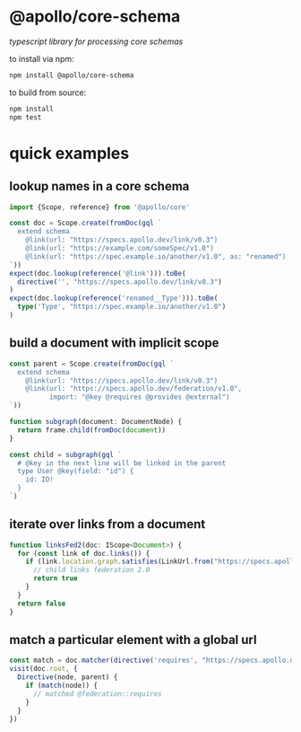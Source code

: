 # @apollo/core-schema

*typescript library for processing core schemas*

to install via npm:

```sh
npm install @apollo/core-schema
```

to build from source:

```sh
npm install
npm test
```

# quick examples
## lookup names in a core schema
```typescript
import {Scope, reference} from '@apollo/core'

const doc = Scope.create(fromDoc(gql `
  extend schema
    @link(url: "https://specs.apollo.dev/link/v0.3")
    @link(url: "https://example.com/someSpec/v1.0")
    @link(url: "https://spec.example.io/another/v1.0", as: "renamed")
`))
expect(doc.lookup(reference('@link'))).toBe(
  directive('', "https://specs.apollo.dev/link/v0.3")
)
expect(doc.lookup(reference('renamed__Type'))).toBe(
  type('Type', "https://spec.example.io/another/v1.0")
)
```

## build a document with implicit scope
```typescript
const parent = Scope.create(fromDoc(gql `
  extend schema
    @link(url: "https://specs.apollo.dev/link/v0.3")
    @link(url: "https://specs.apollo.dev/federation/v1.0",
          import: "@key @requires @provides @external")
`))

function subgraph(document: DocumentNode) {
  return frame.child(fromDoc(document))
}

const child = subgraph(gql `
  # @key in the next line will be linked in the parent
  type User @key(field: "id") {
    id: ID!
  }
`)
```

## iterate over links from a document
```typescript
function linksFed2(doc: IScope<Document>) {
  for (const link of doc.links()) {
    if (link.location.graph.satisfies(LinkUrl.from("https://specs.apollo.dev/federation/v2.0"))) {
      // child links federation 2.0
      return true
    }  
  }
  return false
}
```
## match a particular element with a global url
```typescript
const match = doc.matcher(directive('requires', "https://specs.apollo.dev/federation/v2.0"))
visit(doc.root, {
  Directive(node, parent) {
    if (match(node)) {
      // matched @federation::requires
    }
  }
})
```
